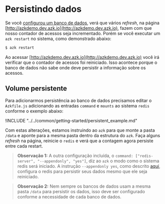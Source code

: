 # Persistindo dados

Se você [configurou um banco de dados](database.md), verá que vários _refresh_, na página [http://azkdemo.dev.azk.io](http://azkdemo.dev.azk.io), fazem com que nosso contador de acessos seja incrementado. Porém se você executar um `azk restart` no sistema, como demonstrado abaixo:

```bash
$ azk restart
```

Ao acessar [http://azkdemo.dev.azk.io](http://azkdemo.dev.azk.io) você irá verificar que o contador de acessos foi reiniciado. Isso acontece porque o banco de dados não sabe onde deve persistir a informação sobre os acessos.

## Volume persistente

Para adicionarmos persistência ao banco de dados precisamos editar o `Azkfile.js` adicionando as entradas `command` e `mounts` ao sistema `redis` conforme o exemplo abaixo:

!INCLUDE "../../common/getting-started/persistent_example.md"

Com estas alterações, estamos instruindo ao `azk` para que monte a pasta `/data` e aponte para a mesma pasta dentro da estrutura do `azk`. Faça alguns _refresh_ na página, reinicie o `redis` e verá que a contagem agora persiste entre cada restart.

> **Observação 1:** A outra configuração incluída, o `command: ["redis-server", "--appendonly", "yes"]`, diz ao `azk` o modo como o sistema redis será iniciado. A instrução `--appendonly yes`, como descrito [aqui](http://redis.io/topics/persistence), configura o redis para persistir seus dados mesmo que ele seja reiniciado.

> **Observação 2:** Nem sempre os bancos de dados usam a mesma pasta `/data` para persistir os dados, isso deve ser configurado conforme a necessidade de cada banco de dados.
